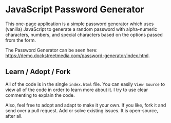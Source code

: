 # JavaScript Password Generator

This one-page application is a simple password generator which uses (vanilla) JavaScript to generate a random password with alpha-numeric characters, numbers, and special characters based on the options passed from the form.  

The Password Generator can be seen here: https://demo.dockstreetmedia.com/password-generator/index.html.

## Learn / Adopt / Fork
All of the code is in the single `index.html` file.   You can easily `View Source` to view all of the code in order to learn more about it.  I try to use clear commenting to explain the code.

Also, feel free to adopt and adapt to make it your own.  If you like, fork it and send over a pull request.  Add or solve existing issues.  It is open-source, after all.
